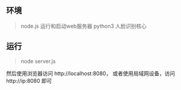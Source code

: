 ## 环境
 > node.js 运行和启动web服务器
 > python3 人脸识别核心
 
## 运行

> node server.js

然后使用浏览器访问 http://localhost:8080， 或者使用局域网设备，访问 http://ip:8080 即可


